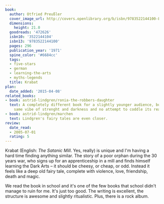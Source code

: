 ```yaml
---
book:
  author: Otfried Preußler
  cover_image_url: http://covers.openlibrary.org/b/isbn/9783522144100-L.jpg
  dimensions:
    height: 21.0
  goodreads: '472626'
  isbn10: '3522144104'
  isbn13: '9783522144100'
  pages: 296
  publication_year: '1971'
  spine_color: '#6684cc'
  tags:
  - five-stars
  - german
  - learning-the-arts
  - myths-legends
  title: Krabat
plan:
  date_added: '2015-04-08'
related_books:
- book: astrid-lindgren/ronia-the-robbers-daughter
  text: A completely different book for a slightly younger audience, but with the
    same vibe of strenght and darkness and no attempt to coddle its readers.
- book: astrid-lindgren/marchen
  text: Lindgren's fairy tales are even closer.
review:
  date_read:
  - 2005-07-01
  rating: 5
---
```

Krabat (English: *The Satanic Mill*. Yes, really) is unique and I'm having a hard time finding anything similar. The
story of a poor orphan during the 30 years war, who signs up for an apprenticeship in a mill and finds himself learning
the Dark Arts – it should be cheesy, or cheap, or odd. Instead it feels like a deep old fairy tale, complete with
violence, love, friendship, death and magic.

We read the book in school and it's one of the few books that school didn't manage to ruin for me. It's just too good.
The writing is excellent, the structure is awesome and slightly ritualistic. Plus, there is a rock album.
